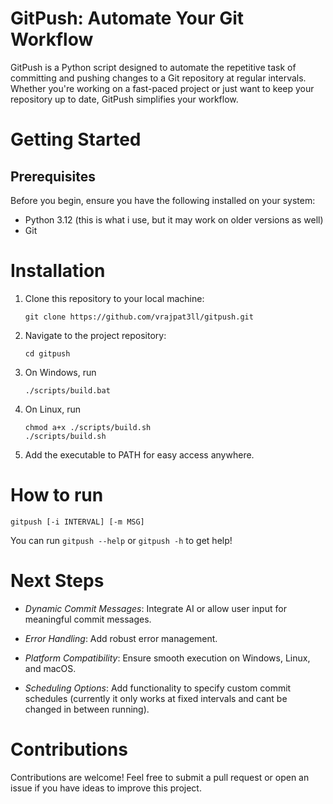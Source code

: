 # GitPush: Automate Your Git Workflow

GitPush is a Python script designed to automate the repetitive task of committing and pushing changes to a Git repository at regular intervals. Whether you're working on a fast-paced project or just want to keep your repository up to date, GitPush simplifies your workflow.

# Getting Started

## Prerequisites

Before you begin, ensure you have the following installed on your system:
- Python 3.12 (this is what i use, but it may work on older versions as well)
- Git

# Installation

1. Clone this repository to your local machine:
    ```shell
    git clone https://github.com/vrajpat3ll/gitpush.git
    ```

2. Navigate to the project repository:
    ```shell
    cd gitpush
    ```

3. On Windows, run
    ```shell
    ./scripts/build.bat
    ```
3. On Linux, run
    ```shell
    chmod a+x ./scripts/build.sh
    ./scripts/build.sh
    ```
4. Add the executable to PATH for easy access anywhere.

# How to run

```shell
gitpush [-i INTERVAL] [-m MSG]
```
You can run  ```gitpush --help``` or ```gitpush -h``` to get help!

# Next Steps

- _Dynamic Commit Messages_: Integrate AI or allow user input for meaningful commit messages.

- _Error Handling_: Add robust error management.

- _Platform Compatibility_: Ensure smooth execution on Windows, Linux, and macOS.

- _Scheduling Options_: Add functionality to specify custom commit schedules (currently it only works at fixed intervals and cant be changed in between running).

# Contributions

Contributions are welcome! Feel free to submit a pull request or open an issue if you have ideas to improve this project.

